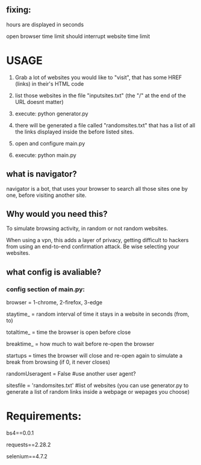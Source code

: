 
## fixing: 

hours are displayed in seconds

open browser time limit should interrupt website time limit 

# USAGE

1) Grab a lot of websites you would like to "visit", that has some HREF (links) in their's HTML code

2) list those websites in the file "inputsites.txt" (the "/" at the end of the URL doesnt matter)

3) execute: python generator.py

4) there will be generated a file called "randomsites.txt" that has a list of all the links displayed inside the before listed sites.

5) open and configure main.py

6) execute: python main.py

## what is navigator?
navigator is a bot, that uses your browser to search all those sites one by one, before visiting another site.

## Why would you need this?

To simulate browsing activity, in random or not random websites.

When using a vpn, this adds a layer of privacy, getting difficult to hackers from using an end-to-end confirmation attack. Be wise selecting your websites.

## what config is avaliable?

### config section of main.py:

browser = 1-chrome, 2-firefox, 3-edge

staytime_ = random interval of time it stays in a website in seconds (from, to) 

totaltime_ = time the browser is open before close

breaktime_ = how much to wait before re-open the browser

startups = times the browser will close and re-open again to simulate a break from browsing (if 0, it never closes)

randomUseragent = False #use another user agent?

sitesfile = 'randomsites.txt' #list of websites (you can use generator.py to generate a list of random links inside a webpage or wepages you choose)


# Requirements: 

bs4==0.0.1

requests==2.28.2

selenium==4.7.2

